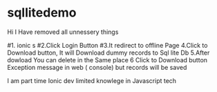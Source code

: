 # sqllitedemo


Hi I Have removed all unnessery things

#1. ionic s
#2.Click Login Button
#3.It redirect to offline Page
4.Click to Download button, It will Download dummy records to Sql lite Db
5.After dowload You can delete in the Same place
6 Click to Download button Exception message in web ( console) but records will be saved

I am part time Ionic dev limited knowlege in Javascript tech
